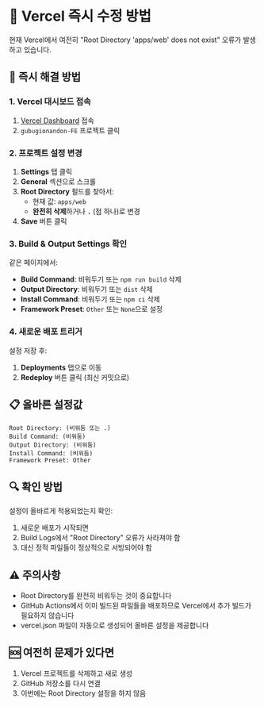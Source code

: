 # 🚨 Vercel 즉시 수정 방법

현재 Vercel에서 여전히 "Root Directory 'apps/web' does not exist" 오류가 발생하고 있습니다.

## 🔧 즉시 해결 방법

### 1. Vercel 대시보드 접속
1. [Vercel Dashboard](https://vercel.com/dashboard) 접속
2. `gubugionandon-FE` 프로젝트 클릭

### 2. 프로젝트 설정 변경
1. **Settings** 탭 클릭
2. **General** 섹션으로 스크롤
3. **Root Directory** 필드를 찾아서:
   - 현재 값: `apps/web`
   - **완전히 삭제**하거나 **`.`** (점 하나)로 변경
4. **Save** 버튼 클릭

### 3. Build & Output Settings 확인
같은 페이지에서:
- **Build Command**: 비워두기 또는 `npm run build` 삭제
- **Output Directory**: 비워두기 또는 `dist` 삭제  
- **Install Command**: 비워두기 또는 `npm ci` 삭제
- **Framework Preset**: `Other` 또는 `None`으로 설정

### 4. 새로운 배포 트리거
설정 저장 후:
1. **Deployments** 탭으로 이동
2. **Redeploy** 버튼 클릭 (최신 커밋으로)

## 📋 올바른 설정값

```
Root Directory: (비워둠 또는 .)
Build Command: (비워둠)
Output Directory: (비워둠)
Install Command: (비워둠)
Framework Preset: Other
```

## 🔍 확인 방법

설정이 올바르게 적용되었는지 확인:
1. 새로운 배포가 시작되면
2. Build Logs에서 "Root Directory" 오류가 사라져야 함
3. 대신 정적 파일들이 정상적으로 서빙되어야 함

## ⚠️ 주의사항

- Root Directory를 완전히 비워두는 것이 중요합니다
- GitHub Actions에서 이미 빌드된 파일들을 배포하므로 Vercel에서 추가 빌드가 필요하지 않습니다
- vercel.json 파일이 자동으로 생성되어 올바른 설정을 제공합니다

## 🆘 여전히 문제가 있다면

1. Vercel 프로젝트를 삭제하고 새로 생성
2. GitHub 저장소를 다시 연결
3. 이번에는 Root Directory 설정을 하지 않음
